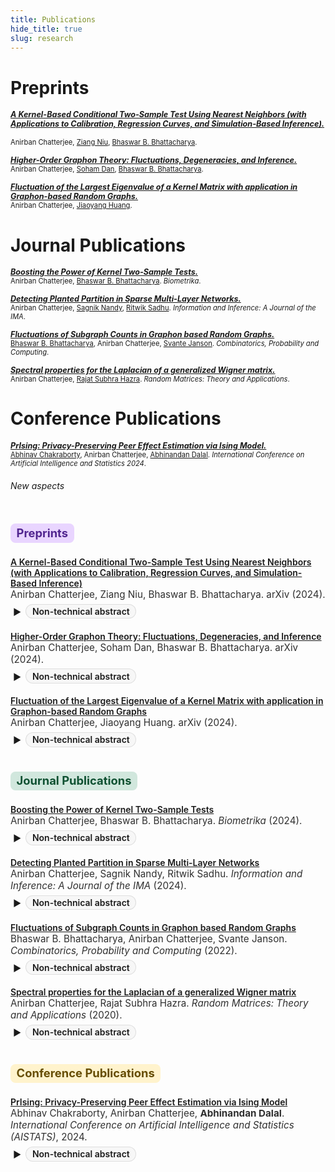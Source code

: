 ```yaml
---
title: Publications
hide_title: true
slug: research
---
```


<link rel="stylesheet" href="https://cdn.jsdelivr.net/gh/jpswalsh/academicons@1/css/academicons.min.css">

# Preprints

<span style="font-size: 0.9em; font-weight: bold;">*[_A Kernel-Based Conditional Two-Sample Test Using Nearest Neighbors (with Applications to Calibration, Regression Curves, and Simulation-Based Inference)._](https://arxiv.org/abs/2407.16550)* [<i class="ai ai-arxiv ai"></i>](https://arxiv.org/abs/2407.16550) &nbsp; [<i class="fab fa-github"></i>](https://github.com/anirbanc96/ECMMD-CondTwoSamp)</span>  
<span style="font-size: 0.8em;">Anirban Chatterjee, [Ziang Niu](https://ziangniu6.github.io/), [Bhaswar B. Bhattacharya](http://www-stat.wharton.upenn.edu/~bhaswar/index.html).</span>

<span style="font-size: 0.9em; font-weight: bold;">*[_Higher-Order Graphon Theory: Fluctuations, Degeneracies, and Inference._](https://arxiv.org/abs/2404.13822)* [<i class="ai ai-arxiv ai"></i>](https://arxiv.org/abs/2404.13822)</span>     
<span style="font-size: 0.8em;">Anirban Chatterjee, [Soham Dan](https://sdan2.github.io/), [Bhaswar B. Bhattacharya](http://www-stat.wharton.upenn.edu/~bhaswar/index.html).</span>


<span style="font-size: 0.9em; font-weight: bold;">*[_Fluctuation of the Largest Eigenvalue of a Kernel Matrix with application in Graphon-based Random Graphs._](https://arxiv.org/abs/2401.01866)* [<i class="ai ai-arxiv ai"></i>](https://arxiv.org/abs/2401.01866)</span>     
<span style="font-size: 0.8em;">Anirban Chatterjee, [Jiaoyang Huang](https://jiaoyang.github.io/).</span>

# Journal Publications

<span style="font-size: 0.9em; font-weight: bold;">*[_Boosting the Power of Kernel Two-Sample Tests._](https://doi.org/10.1093/biomet/asae048)* [<i class="fa-solid fa-book"></i>](https://doi.org/10.1093/biomet/asae048) &nbsp; [<i class="ai ai-arxiv ai"></i>](https://arxiv.org/abs/2302.10687) &nbsp; [<i class="fab fa-github"></i>](https://github.com/anirbanc96/MMMD-boost-kernel-two-sample)</span>     
<span style="font-size: 0.8em;">Anirban Chatterjee, [Bhaswar B. Bhattacharya](http://www-stat.wharton.upenn.edu/~bhaswar/index.html). *Biometrika*.</span>

<span style="font-size: 0.9em; font-weight: bold;">*[_Detecting Planted Partition in Sparse Multi-Layer Networks._](https://academic.oup.com/imaiai/article/13/3/iaae019/7726402)* [<i class="fa-solid fa-book"></i>](https://academic.oup.com/imaiai/article/13/3/iaae019/7726402) &nbsp; [<i class="ai ai-arxiv ai"></i>](https://arxiv.org/abs/2209.07554) &nbsp; [<i class="fab fa-github"></i>](https://github.com/anirbanc96/Sparse-MCSBM)</span>     
<span style="font-size: 0.8em;">Anirban Chatterjee, [Sagnik Nandy](https://sagnik-nandy.github.io/), [Ritwik Sadhu](https://scholar.google.co.in/citations?user=6TI7KmgAAAAJ&hl=en). *Information and Inference: A Journal of the IMA*.</span>

<span style="font-size: 0.9em; font-weight: bold;">*[_Fluctuations of Subgraph Counts in Graphon based Random Graphs._](https://doi.org/10.1017/S0963548322000335)* [<i class="fa-solid fa-book"></i>](https://doi.org/10.1017/S0963548322000335) &nbsp; [<i class="ai ai-arxiv ai"></i>](https://arxiv.org/abs/2104.07259)</span>     
<span style="font-size: 0.8em;">[Bhaswar B. Bhattacharya](http://www-stat.wharton.upenn.edu/~bhaswar/index.html), Anirban Chatterjee, [Svante Janson](https://www.katalog.uu.se/profile/?id=XX2949). *Combinatorics, Probability and Computing*.</span>

<span style="font-size: 0.9em; font-weight: bold;">*[_Spectral properties for the Laplacian of a generalized Wigner matrix._](https://doi.org/10.1142/S2010326322500265)* [<i class="fa-solid fa-book"></i>](https://doi.org/10.1142/S2010326322500265) &nbsp; [<i class="ai ai-arxiv ai"></i>](https://arxiv.org/abs/2011.07912)</span>     
<span style="font-size: 0.8em;">Anirban Chatterjee, [Rajat Subhra Hazra](https://sites.google.com/site/rshazra/). *Random Matrices: Theory and Applications*.</span>

# Conference Publications
 
<span style="font-size: 0.9em; font-weight: bold;">*[_PrIsing: Privacy-Preserving Peer Effect Estimation via Ising Model._](https://proceedings.mlr.press/v238/chakraborty24a.html)* [<i class="fa-solid fa-book"></i>](https://proceedings.mlr.press/v238/chakraborty24a.html) &nbsp; [<i class="ai ai-arxiv ai"></i>](https://arxiv.org/abs/2401.16596) &nbsp; [<i class="fab fa-github"></i>](https://github.com/anirbanc96/PrIsing)</span>     
<span style="font-size: 0.8em;">[Abhinav Chakraborty](https://abhinavc3.github.io/), Anirban Chatterjee, [Abhinandan Dalal](https://statistics.wharton.upenn.edu/profile/abdalal/). *International Conference on Artificial Intelligence and Statistics 2024*.</span>
 
<!-- Add a style tag with CSS to control the layout -->
<style>
  .content-container {
    display: flex;
    align-items: flex-start;
  }
  .text-container {
    flex-grow: 1;
  }

  .side-image {
    margin-top: 5px;
    margin-left: 30px; /* Adjust the space between the image and the text */
    max-width: 40%; /* Adjust the width of the image */
    border-radius: 2%; /* Make the image circular */
    overflow: hidden; /* Hide anything outside of the circle */
  }

  /* Responsive design for smaller screens */
  @media (max-width: 768px) {
    .side-image {
      max-width: 100%;
      margin-left: 0;
      margin-bottom: 20px;
    }

    .content-container {
      flex-direction: column;
    }
  }
</style>

###### New aspects

<!-- ===== Colored subheads + abstract toggles (drop this once at top) ===== -->
<style>
  .color-subhead{
    display:inline-block;font-weight:700;font-size:1.15rem;
    padding:.2rem .6rem;border-radius:.5rem;margin:1.25rem 0 .5rem;line-height:1.3;
    color:#0b3d91;background:#e8f0fe; /* default; override via data-color or style="" */
  }
  .color-subhead[data-color="green"]  { color:#0f5132; background:#d1e7dd; }
  .color-subhead[data-color="rose"]   { color:#842029; background:#f8d7da; }
  .color-subhead[data-color="amber"]  { color:#664d03; background:#fff3cd; }
  .color-subhead[data-color="purple"] { color:#51258f; background:#e9d5ff; }

  .pub { margin:.9rem 0 1.2rem; }
  .pub .title { font-weight:600; }
  .pub .meta { font-size:.95rem; opacity:.9; }

  details.nt-abs { margin:.35rem 0 0 .25rem; }
  details.nt-abs > summary {
    cursor:pointer; list-style:none; display:inline-flex; align-items:center; gap:.45rem; font-weight:600;
  }
  details.nt-abs > summary::before {
    content:"▶"; display:inline-block; transform:translateY(1px); transition:transform .15s ease-in-out;
  }
  details.nt-abs[open] > summary::before { transform:rotate(90deg) translateY(0); }
  details.nt-abs .body { margin:.45rem 0 .2rem 1.4rem; max-width:70ch; }
  .chip { border:1px solid rgba(0,0,0,.1); border-radius:999px; padding:.15rem .6rem; font-weight:600; background:#f7f7f7; }

  @media (prefers-color-scheme: dark){
    .chip{ background:#1f1f1f; border-color:#333; }
    .color-subhead{ filter:saturate(1.08) brightness(1.08); }
  }
</style>

<script>
  document.addEventListener('click', e => {
    const s = e.target.closest('summary[data-label]');
    if(!s) return;
    setTimeout(()=>{
      const open = s.parentElement.hasAttribute('open');
      const [closedTxt, openTxt] = s.dataset.label.split('|');
      s.querySelector('.chip').textContent = open ? (openTxt||closedTxt) : closedTxt;
    }, 0);
  });
</script>
<!-- ===== end helpers ===== -->

<div class="color-subhead" data-color="purple">Preprints</div>

<div class="pub">
  <div class="title">
    <a href="https://arxiv.org/abs/2407.16550">A Kernel-Based Conditional Two-Sample Test Using Nearest Neighbors (with Applications to Calibration, Regression Curves, and Simulation-Based Inference)</a>
  </div>
  <div class="meta">
    Anirban Chatterjee, Ziang Niu, Bhaswar B. Bhattacharya. arXiv (2024).
  </div>
  <details class="nt-abs">
    <summary data-label="Non-technical abstract|Hide abstract"><span class="chip">Non-technical abstract</span></summary>
    <div class="body">Add a 3–5 sentence lay summary here (what the problem is, why it matters, and the high-level idea).</div>
  </details>
</div>

<div class="pub">
  <div class="title">
    <a href="https://arxiv.org/abs/2404.13822">Higher-Order Graphon Theory: Fluctuations, Degeneracies, and Inference</a>
  </div>
  <div class="meta">
    Anirban Chatterjee, Soham Dan, Bhaswar B. Bhattacharya. arXiv (2024).
  </div>
  <details class="nt-abs">
    <summary data-label="Non-technical abstract|Hide abstract"><span class="chip">Non-technical abstract</span></summary>
    <div class="body">Add a 3–5 sentence lay summary here.</div>
  </details>
</div>

<div class="pub">
  <div class="title">
    <a href="https://arxiv.org/abs/2401.01866">Fluctuation of the Largest Eigenvalue of a Kernel Matrix with application in Graphon-based Random Graphs</a>
  </div>
  <div class="meta">
    Anirban Chatterjee, Jiaoyang Huang. arXiv (2024).
  </div>
  <details class="nt-abs">
    <summary data-label="Non-technical abstract|Hide abstract"><span class="chip">Non-technical abstract</span></summary>
    <div class="body">Add a 3–5 sentence lay summary here.</div>
  </details>
</div>

<div class="color-subhead" data-color="green">Journal Publications</div>

<div class="pub">
  <div class="title">
    <a href="https://academic.oup.com/biomet/advance-article/doi/10.1093/biomet/asae048/7789470">Boosting the Power of Kernel Two-Sample Tests</a>
  </div>
  <div class="meta">
    Anirban Chatterjee, Bhaswar B. Bhattacharya. <em>Biometrika</em> (2024).
  </div>
  <details class="nt-abs">
    <summary data-label="Non-technical abstract|Hide abstract"><span class="chip">Non-technical abstract</span></summary>
    <div class="body">Add a 2–4 sentence lay summary highlighting the main idea and takeaway.</div>
  </details>
</div>

<div class="pub">
  <div class="title">
    <a href="https://academic.oup.com/imaiai/article-abstract/13/3/iaae019/7726402">Detecting Planted Partition in Sparse Multi-Layer Networks</a>
  </div>
  <div class="meta">
    Anirban Chatterjee, Sagnik Nandy, Ritwik Sadhu. <em>Information and Inference: A Journal of the IMA</em> (2024).
  </div>
  <details class="nt-abs">
    <summary data-label="Non-technical abstract|Hide abstract"><span class="chip">Non-technical abstract</span></summary>
    <div class="body">Add a short plain-language summary.</div>
  </details>
</div>

<div class="pub">
  <div class="title">
    <a href="https://doi.org/10.1017/S0963548322000335">Fluctuations of Subgraph Counts in Graphon based Random Graphs</a>
  </div>
  <div class="meta">
    Bhaswar B. Bhattacharya, Anirban Chatterjee, Svante Janson. <em>Combinatorics, Probability and Computing</em> (2022).
  </div>
  <details class="nt-abs">
    <summary data-label="Non-technical abstract|Hide abstract"><span class="chip">Non-technical abstract</span></summary>
    <div class="body">Add a short plain-language summary.</div>
  </details>
</div>

<div class="pub">
  <div class="title">
    <a href="https://arxiv.org/abs/2011.07912">Spectral properties for the Laplacian of a generalized Wigner matrix</a>
  </div>
  <div class="meta">
    Anirban Chatterjee, Rajat Subhra Hazra. <em>Random Matrices: Theory and Applications</em> (2020).
  </div>
  <details class="nt-abs">
    <summary data-label="Non-technical abstract|Hide abstract"><span class="chip">Non-technical abstract</span></summary>
    <div class="body">Add a short plain-language summary.</div>
  </details>
</div>

<div class="color-subhead" data-color="amber">Conference Publications</div>

<div class="pub">
  <div class="title">
    <a href="https://proceedings.mlr.press/v238/chakraborty24a.html">PrIsing: Privacy-Preserving Peer Effect Estimation via Ising Model</a>
  </div>
  <div class="meta">
    Abhinav Chakraborty, Anirban Chatterjee, <strong>Abhinandan Dalal</strong>. <em>International Conference on Artificial Intelligence and Statistics (AISTATS)</em>, 2024.
  </div>
  <details class="nt-abs">
    <summary data-label="Non-technical abstract|Hide abstract"><span class="chip">Non-technical abstract</span></summary>
    <div class="body">Add a short plain-language summary.</div>
  </details>
</div>

<!-- Optional: horizontal rule or spacer -->
<br/>
